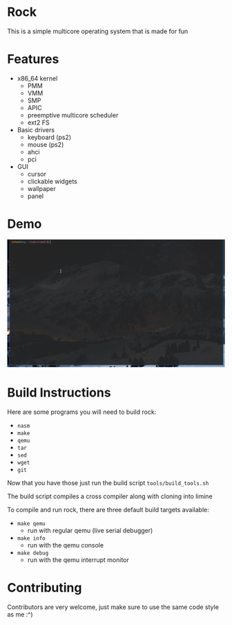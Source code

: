# Rock

This is a simple multicore operating system that is made for fun

# Features

- x86_64 kernel
  - PMM
  - VMM
  - SMP
  - APIC
  - preemptive multicore scheduler
  - ext2 FS
- Basic drivers
  - keyboard (ps2)
  - mouse (ps2)
  - ahci
  - pci
- GUI
  - cursor
  - clickable widgets 
  - wallpaper
  - panel
# Demo

![](demo/osdemo1.gif)

# Build Instructions

Here are some programs you will need to build rock:
  - `nasm`
  - `make`
  - `qemu`
  - `tar`
  - `sed`
  - `wget`
  - `git`
  
Now that you have those just run the build script `tools/build_tools.sh`

The build script compiles a cross compiler along with cloning into limine

To compile and run rock, there are three default build targets available:
  - `make qemu`
    - run with regular qemu (live serial debugger)
  - `make info`
    -  run with the qemu console 
  - `make debug`
    - run with the qemu interrupt monitor

# Contributing

Contributors are very welcome, just make sure to use the same code style as me :^)
